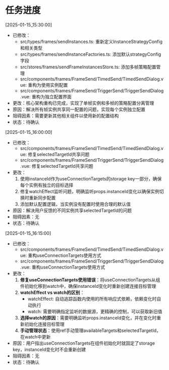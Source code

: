 # 任务进度

[2025-01-15_15:30:00]

- 已修改：
  - src/types/frames/sendInstances.ts: 重新定义InstanceStrategyConfig和相关类型
  - src/types/frames/sendInstanceFactories.ts: 添加默认strategyConfig字段
  - src/stores/frames/sendFrameInstancesStore.ts: 添加多帧策略配置管理
  - src/components/frames/FrameSend/TimedSend/TimedSendDialog.vue: 重构为使用实例配置
  - src/components/frames/FrameSend/TriggerSend/TriggerSendDialog.vue: 重构为独立配置界面
- 更改：核心架构重构已完成，实现了单帧实例和多帧的策略配置分离管理
- 原因：解决所有帧实例共享同一配置的问题，实现每个实例独立配置
- 阻碍因素：需要更新其他相关组件以使用新的配置结构
- 状态：待确认

[2025-01-15_16:00:00]

- 已修改：
  - src/components/frames/FrameSend/TimedSend/TimedSendDialog.vue: 修复selectedTargetId共享问题
  - src/components/frames/FrameSend/TriggerSend/TriggerSendDialog.vue: 修复selectedTargetId共享问题
- 更改：
  1. 使用instanceId作为useConnectionTargets的storage key一部分，确保每个实例有独立的目标选择
  2. 修复watchEffect监听问题，明确监听props.instanceId变化以确保实例切换时重新同步配置
  3. 添加默认配置逻辑，当实例没有配置时使用合理的默认值
- 原因：解决用户反馈的不同实例共享selectedTargetId的问题
- 阻碍因素：无
- 状态：待确认

[2025-01-15_16:15:00]

- 已修改：
  - src/components/frames/FrameSend/TimedSend/TimedSendDialog.vue: 重构useConnectionTargets使用方式
  - src/components/frames/FrameSend/TriggerSend/TriggerSendDialog.vue: 重构useConnectionTargets使用方式
- 更改：
  1. **修复useConnectionTargets使用错误**：将useConnectionTargets从组件初始化移到watch中，确保instanceId变化时重新创建连接目标管理
  2. **watchEffect vs watch的区别**：
     - watchEffect: 自动追踪函数内使用的所有响应式依赖，依赖变化时自动执行
     - watch: 需要明确指定监听的数据源，更精确的控制，可以获取新旧值
  3. **选择watch的原因**：需要明确监听props.instanceId变化，并在变化时重新初始化连接目标管理
  4. **手动管理状态**：使用ref手动管理availableTargets和selectedTargetId，在watch中更新
- 原因：用户指出useConnectionTargets在组件初始化时就固定了storage key，instanceId变化时不会重新创建
- 阻碍因素：无
- 状态：待确认
